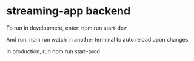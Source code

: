 # streaming-app backend
To run in development, enter: npm run start-dev

And run: npm run watch in another terminal to auto reload upon changes

In production, run npm run start-prod